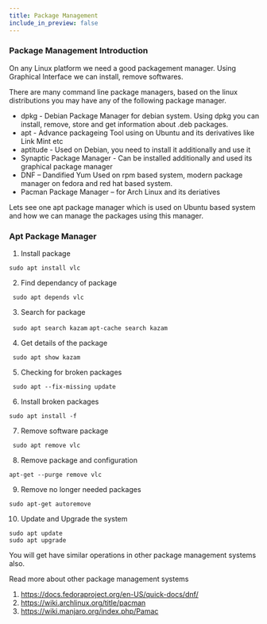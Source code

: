 ```yaml
---
title: Package Management 
include_in_preview: false
---
```


### Package Management Introduction

On any Linux platform we need a good packagement manager. Using Graphical Interface we can install, remove softwares.

There are many command line package managers, based on the linux distributions you may have any of the following package manager.

+ dpkg - Debian Package Manager for debian system. Using dpkg you can install, remove, store and get information about .deb packages.
+ apt - Advance packageing Tool using on Ubuntu and its derivatives like Link Mint etc
+ aptitude - Used on Debian, you need to install it additionally and use it
+ Synaptic Package Manager - Can be installed additionally and used its graphical package manager
+ DNF – Dandified Yum Used on rpm based system, modern package manager on fedora and red hat based system.
+ Pacman Package Manager – for Arch Linux and its deriatives 

Lets see one apt package manager which is used on Ubuntu based system and how we can manage the packages using this manager.

### Apt Package Manager

1. Install package 

```sudo apt install vlc```

2. Find dependancy of package

``` sudo apt depends vlc```

3.  Search for package 

``` sudo apt search kazam```
``` apt-cache search kazam ```

4. Get details of the package 
    
``` sudo apt show kazam```

5. Checking for broken packages 

``` sudo apt --fix-missing update```

6. Install broken packages 
    
```sudo apt install -f ```

7. Remove software package

``` sudo apt remove vlc```

8. Remove package and configuration 

``` apt-get --purge remove vlc ```

9. Remove no longer needed packages 

``` sudo apt-get autoremove ```

10. Update and Upgrade the system

``` 
sudo apt update
sudo apt upgrade 
```    

You will get have similar operations in other package management systems also.


Read more about other package management systems 

1. https://docs.fedoraproject.org/en-US/quick-docs/dnf/
2. https://wiki.archlinux.org/title/pacman
3. https://wiki.manjaro.org/index.php/Pamac
